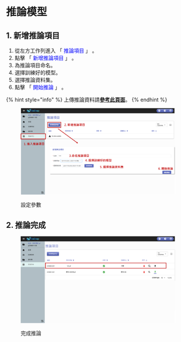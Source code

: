 # 推論模型

## 1. 新增推論項目&#x20;

1. 從左方工作列進入 「 <font color="blue">推論項目</font> 」 。&#x20;
2. 點擊 「 <font color="blue">新增推論項目</font> 」 。&#x20;
3. 為推論項目命名。&#x20;
4. 選擇訓練好的模型。&#x20;
5. 選擇推論資料集。&#x20;
6. 點擊 「 <font color="blue">開始推論</font> 」 。

{% hint style="info" %}
上傳推論資料請[**參考此頁面**](../xin-zeng-zi-liao-ji/shang-chuan-tui-lun-zi-liao.md)。
{% endhint %}

<figure><img src="../../../.gitbook/assets/image (207).png" alt=""><figcaption><p>設定參數</p></figcaption></figure>

## 2. 推論完成

<figure><img src="../../../.gitbook/assets/image (88).png" alt=""><figcaption><p>完成推論</p></figcaption></figure>

